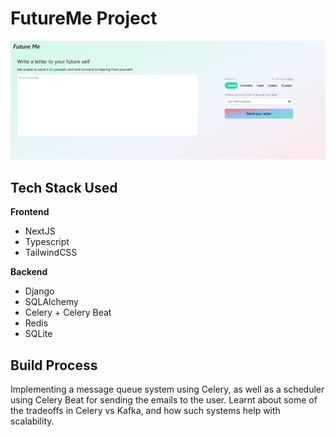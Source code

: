 # FutureMe Project

![Alt text](image.png)


## Tech Stack Used

**Frontend**
* NextJS
* Typescript
* TailwindCSS

**Backend**
* Django
* SQLAlchemy
* Celery + Celery Beat
* Redis
* SQLite

## Build Process

Implementing a message queue system using Celery, as well as a scheduler using Celery Beat for sending the emails to the user. Learnt about some of the tradeoffs in Celery vs Kafka, and how such systems help with scalability.